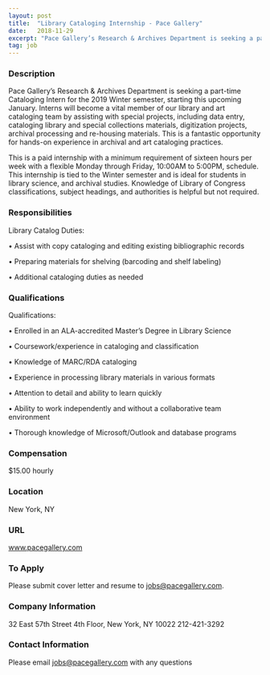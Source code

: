 ```yaml
---
layout: post
title:  "Library Cataloging Internship - Pace Gallery"
date:   2018-11-29
excerpt: "Pace Gallery’s Research & Archives Department is seeking a part-time Cataloging Intern for the 2019 Winter semester, starting this upcoming January. Interns will become a vital member of our library and art cataloging team by assisting with special projects, including data entry, cataloging library and special collections materials, digitization projects,..."
tag: job
---
```


### Description   

Pace Gallery’s Research & Archives Department is seeking a part-time Cataloging Intern for the 2019 Winter semester, starting this upcoming January. Interns will become a vital member of our library and art cataloging team by assisting with special projects, including data entry, cataloging library and special collections materials, digitization projects, archival processing and re-housing materials. This is a fantastic opportunity for hands-on experience in archival and art cataloging practices.

This is a paid internship with a minimum requirement of sixteen hours per week with a flexible Monday through Friday, 10:00AM to 5:00PM, schedule. This internship is tied to the Winter semester and is ideal for students in library science, and archival studies. Knowledge of Library of Congress classifications, subject headings, and authorities is helpful but not required.



### Responsibilities   

Library Catalog Duties:

• 	Assist with copy cataloging and editing existing bibliographic records

• 	Preparing materials for shelving (barcoding and shelf labeling)

• 	Additional cataloging duties as needed 




### Qualifications   

Qualifications:

• 	Enrolled in an ALA-accredited Master’s Degree in Library Science

• 	Coursework/experience in cataloging and classification

• 	Knowledge of MARC/RDA cataloging

• 	Experience in processing library materials in various formats

• 	Attention to detail and ability to learn quickly

• 	Ability to work independently and without a collaborative team environment 

• 	Thorough knowledge of Microsoft/Outlook and database programs



### Compensation   

$15.00 hourly


### Location   

New York, NY 


### URL   

www.pacegallery.com

### To Apply   

Please submit cover letter and resume to jobs@pacegallery.com.


### Company Information   

32 East 57th Street 4th Floor, New York, NY 10022 212-421-3292


### Contact Information   

Please email jobs@pacegallery.com with any questions

